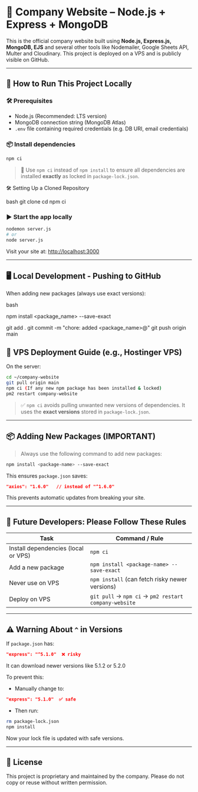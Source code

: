 # 🏢 Company Website – Node.js + Express + MongoDB

This is the official company website built using **Node.js, Express.js, MongoDB, EJS** and several other tools like Nodemailer, Google Sheets API, Multer and Cloudinary. This project is deployed on a VPS and is publicly visible on GitHub.

---

## 🚀 How to Run This Project Locally

### 🛠 Prerequisites

* Node.js (Recommended: LTS version)
* MongoDB connection string (MongoDB Atlas)
* `.env` file containing required credentials (e.g. DB URI, email credentials)

### 📦 Install dependencies

```bash
npm ci
```

> 🔐 Use `npm ci` instead of `npm install` to ensure all dependencies are installed **exactly** as locked in `package-lock.json`.


🛠️ Setting Up a Cloned Repository

bash
git clone <repository-url>
cd <project-folder>
npm ci

### ▶️ Start the app locally

```bash
nodemon server.js
# or
node server.js
```

Visit your site at: [http://localhost:3000](http://localhost:3000)

---

## 🖥️ Local Development - Pushing to GitHub
When adding new packages (always use exact versions):

bash

npm install <package_name> --save-exact 

git add .
git commit -m "chore: added <package_name>@<version>" 
git push origin main

## 📱 VPS Deployment Guide (e.g., Hostinger VPS)

On the server:

```bash
cd ~/company-website
git pull origin main
npm ci (If any new npm package has been installed & locked)
pm2 restart company-website
```

> ✅ `npm ci` avoids pulling unwanted new versions of dependencies. It uses the **exact versions** stored in `package-lock.json`.

---

## 📦 Adding New Packages (IMPORTANT)

> Always use the following command to add new packages:

```bash
npm install <package-name> --save-exact
```

This ensures `package.json` saves:

```json
"axios": "1.6.0"   // instead of "^1.6.0"
```

This prevents automatic updates from breaking your site.

---

## 👥 Future Developers: Please Follow These Rules

| Task                                | Command / Rule                                        |
| ----------------------------------- | ----------------------------------------------------- |
| Install dependencies (local or VPS) | `npm ci`                                              |
| Add a new package                   | `npm install <package-name> --save-exact`             |
| Never use on VPS                    | `npm install` (can fetch risky newer versions)        |
| Deploy on VPS                       | `git pull` → `npm ci` → `pm2 restart company-website` |

---

## ⚠️ Warning About `^` in Versions

If `package.json` has:

```json
"express": "^5.1.0"  ❌ risky
```

It can download newer versions like 5.1.2 or 5.2.0

To prevent this:

* Manually change to:

```json
"express": "5.1.0"  ✅ safe
```

* Then run:

```bash
rm package-lock.json
npm install
```

Now your lock file is updated with safe versions.

---

## 📄 License

This project is proprietary and maintained by the company. Please do not copy or reuse without written permission.

